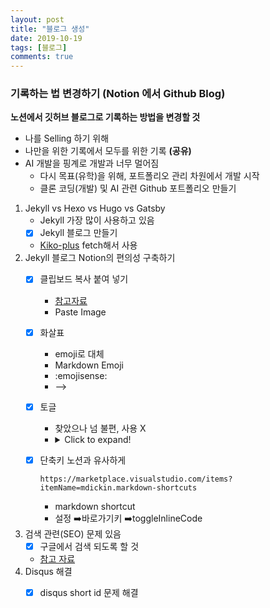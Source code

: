 ```yaml
---
layout: post
title: "블로그 생성"
date: 2019-10-19
tags: [블로그]
comments: true
---
```



### 기록하는 법 변경하기 (Notion 에서 Github Blog)
**노션에서 깃허브 블로그로 기록하는 방법을 변경할 것**
- 나를 Selling 하기 위해
- 나만을 위한 기록에서 모두를 위한 기록 **(공유)**
- AI 개발을 핑계로 개발과 너무 멀어짐
  - 다시 목표(유학)을 위해, 포트폴리오 관리 차원에서 개발 시작
  - 클론 코딩(개발) 및 AI 관련 Github 포트폴리오 만들기

1. Jekyll vs Hexo vs Hugo vs Gatsby
   - Jekyll 가장 많이 사용하고 있음
   - [x] Jekyll 블로그 만들기
   - [Kiko-plus](https://github.com/aweekj/Kiko-plus) fetch해서 사용
2. Jekyll 블로그 Notion의 편의성 구축하기
   - [x] 클립보드 복사 붙여 넣기
     - [참고자료](https://marketplace.visualstudio.com/items?itemName=mushan.vscode-paste-image)
     - Paste Image
   - [x] 화살표
     - emoji로 대체
     - Markdown Emoji
     - :emojisense:
     - -->
   - [x] 토글
     - 찾았으나 넘 불편, 사용 X
     - <details>
        <summary>Click to expand!</summary>
        모르겠다     
        </details>
   - [x] 단축키 노션과 유사하게

     ```
     https://marketplace.visualstudio.com/items?itemName=mdickin.markdown-shortcuts
     ```

     - markdown shortcut
     - 설정 ➡️바로가기키 ➡️toggleInlineCode
3. 검색 관련(SEO) 문제 있음
   - [x] 구글에서 검색 되도록 할 것
   - [참고 자료](https://dev-yakuza.github.io/ko/jekyll/seo/)
4. Disqus 해결
   - [x] disqus short id 문제 해결



